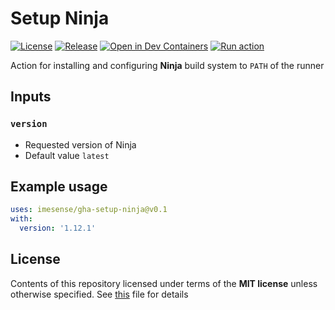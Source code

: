 # Setup Ninja

[![License](https://img.shields.io/badge/License-MIT-green)](./LICENSE)
[![Release](https://img.shields.io/github/v/release/imesense/gha-setup-ninja?include_prereleases&label=Release)](https://github.com/imesense/gha-setup-ninja/releases/tag/v0.1)
[![Open in Dev Containers](https://img.shields.io/static/v1?label=Dev%20Containers&message=Open&color=blue&logo=visualstudiocode)](https://vscode.dev/redirect?url=vscode://ms-vscode-remote.remote-containers/cloneInVolume?url=https://github.com/imesense/gha-setup-ninja)
[![Run action](https://github.com/imesense/gha-setup-ninja/actions/workflows/run-action.yml/badge.svg)](https://github.com/imesense/gha-setup-ninja/actions/workflows/run-action.yml)

Action for installing and configuring __Ninja__ build system to `PATH` of the runner

## Inputs

### `version`

- Requested version of Ninja
- Default value `latest`

## Example usage

```yaml
uses: imesense/gha-setup-ninja@v0.1
with:
  version: '1.12.1'
```

## License

Contents of this repository licensed under terms of the __MIT license__ unless otherwise specified. See [this](./LICENSE) file for details
